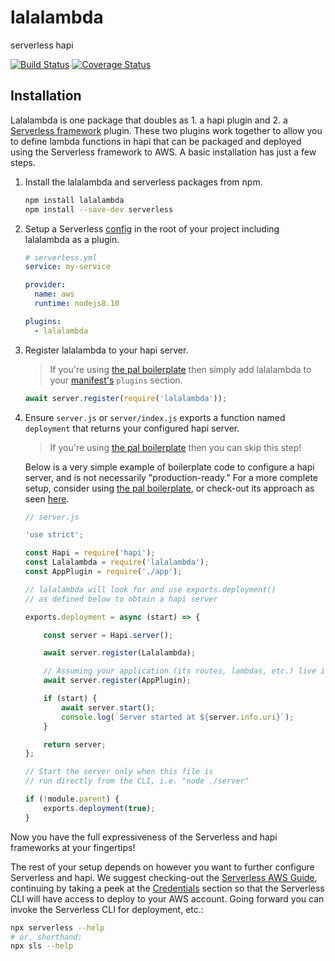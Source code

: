 # lalalambda
serverless hapi

[![Build Status](https://travis-ci.org/devinivy/lalalambda.svg?branch=master)](https://travis-ci.org/devinivy/lalalambda) [![Coverage Status](https://coveralls.io/repos/devinivy/lalalambda/badge.svg?branch=master&service=github)](https://coveralls.io/github/devinivy/lalalambda?branch=master)

## Installation
Lalalambda is one package that doubles as 1. a hapi plugin and 2. a [Serverless framework](https://github.com/serverless/serverless) plugin.  These two plugins work together to allow you to define lambda functions in hapi that can be packaged and deployed using the Serverless framework to AWS.  A basic installation has just a few steps.

1. Install the lalalambda and serverless packages from npm.

   ```sh
   npm install lalalambda
   npm install --save-dev serverless
   ```

2. Setup a Serverless [config](https://serverless.com/framework/docs/providers/aws/guide/serverless.yml/) in the root of your project including lalalambda as a plugin.

   ```yaml
   # serverless.yml
   service: my-service

   provider:
     name: aws
     runtime: nodejs8.10

   plugins:
     - lalalambda
   ```

3. Register lalalambda to your hapi server.

   > If you're using [the pal boilerplate](https://github.com/hapipal/boilerplate) then simply add lalalambda to your [manifest's](https://github.com/hapipal/boilerplate/blob/pal/server/manifest.js) `plugins` section.

   ```js
   await server.register(require('lalalambda'));
   ```

4. Ensure `server.js` or `server/index.js` exports a function named `deployment` that returns your configured hapi server.

   > If you're using [the pal boilerplate](https://github.com/hapipal/boilerplate) then you can skip this step!

   Below is a very simple example of boilerplate code to configure a hapi server, and is not necessarily "production-ready."  For a more complete setup, consider using [the pal boilerplate](https://github.com/hapipal/boilerplate), or check-out its approach as seen [here](https://github.com/hapipal/boilerplate/blob/pal/server/index.js).

   ```js
   // server.js

   'use strict';

   const Hapi = require('hapi');
   const Lalalambda = require('lalalambda');
   const AppPlugin = require('./app');

   // lalalambda will look for and use exports.deployment()
   // as defined below to obtain a hapi server

   exports.deployment = async (start) => {

       const server = Hapi.server();

       await server.register(Lalalambda);

       // Assuming your application (its routes, lambdas, etc.) live in a plugin
       await server.register(AppPlugin);

       if (start) {
           await server.start();
           console.log(`Server started at ${server.info.uri}`);
       }

       return server;
   };

   // Start the server only when this file is
   // run directly from the CLI, i.e. "node ./server"

   if (!module.parent) {
       exports.deployment(true);
   }
   ```

Now you have the full expressiveness of the Serverless and hapi frameworks at your fingertips!

The rest of your setup depends on however you want to further configure Serverless and hapi.  We suggest checking-out the [Serverless AWS Guide](https://serverless.com/framework/docs/providers/aws/), continuing by taking a peek at the [Credentials](https://serverless.com/framework/docs/providers/aws/guide/credentials/) section so that the Serverless CLI will have access to deploy to your AWS account.  Going forward you can invoke the Serverless CLI for deployment, etc.:

```sh
npx serverless --help
# or, shorthand:
npx sls --help
```

